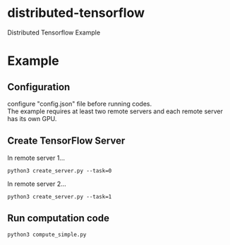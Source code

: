# distributed-tensorflow
Distributed Tensorflow Example


# Example 

## Configuration
configure "config.json" file before running codes. <br>
The example requires at least two remote servers and each remote server has its own GPU. <br>

## Create TensorFlow Server

In remote server 1... 
```
python3 create_server.py --task=0
```

In remote server 2...
```
python3 create_server.py --task=1
```

## Run computation code

```
python3 compute_simple.py
```
